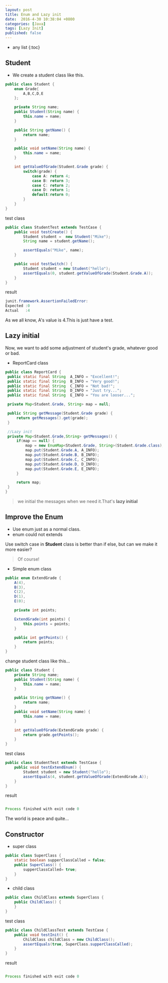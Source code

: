 ```yaml
---
layout: post
title: Enum and Lazy init
date:  2016-4-30 10:38:04 +0800
categories: [Java]
tags: [Lazy Init]
published: false
---
```


* any list
{:toc}

## Student

- We create a student class like this.

```java
public class Student {
    enum Grade{
        A,B,C,D,E
    };

    private String name;
    public Student(String name) {
        this.name = name;
    }

    public String getName() {
        return name;
    }

    public void setName(String name) {
        this.name = name;
    }

    int getValueOfGrade(Student.Grade grade) {
        switch(grade) {
            case A: return 4;
            case B: return 3;
            case C: return 2;
            case D: return 1;
            default:return 0;
        }
    }
}
```

test class

```java
public class StudentTest extends TestCase {
    public void testCreate() {
        Student student =  new Student("Mike");
        String name = student.getName();

        assertEquals("Mike", name);
    }

    public void testSwitch() {
        Student student = new Student("hello");
        assertEquals(0, student.getValueOfGrade(Student.Grade.A));
    }
}
```

result

```java
junit.framework.AssertionFailedError:
Expected :0
Actual   :4
```

As we all know, A's value is 4.This is just have a test.

## Lazy initial

Now, we want to add some adjustment of student's grade, whatever good or bad.

- ReportCard class

```java
public class ReportCard {
 public static final String  A_INFO = "Excellent!";
 public static final String  B_INFO = "Very good!";
 public static final String  C_INFO = "Not bad!";
 public static final String  D_INFO = "Just try...";
 public static final String  E_INFO = "You are looser...";

 private Map<Student.Grade, String> map = null;

 public String getMessage(Student.Grade grade) {
     return getMessages().get(grade);
 }

 //Lazy init
 private Map<Student.Grade,String> getMessages() {
     if(map == null) {
         map = new EnumMap<Student.Grade, String>(Student.Grade.class);
         map.put(Student.Grade.A, A_INFO);
         map.put(Student.Grade.B, B_INFO);
         map.put(Student.Grade.C, C_INFO);
         map.put(Student.Grade.D, D_INFO);
         map.put(Student.Grade.E, E_INFO);
     }

     return map;
 }
}
```

> we initial the messages when we need it.That's **lazy initial**

## Improve the Enum

- Use enum just as a normal class.
- enum could not extends

Use switch case in **Student** class is better than if else, but can we make it more easier?

> Of course!

- Simple enum class

```java
public enum ExtendGrade {
    A(4),
    B(3),
    C(2),
    D(1),
    E(0);

    private int points;

    ExtendGrade(int points) {
        this.points = points;
    }

    public int getPoints() {
        return points;
    }
}
```

change student class like this...

```java
public class Student {
    private String name;
    public Student(String name) {
        this.name = name;
    }

    public String getName() {
        return name;
    }
    public void setName(String name) {
        this.name = name;
    }

    int getValueOfGrade(ExtendGrade grade) {
        return grade.getPoints();
    }
}
```

test class

```java
public class StudentTest extends TestCase {
    public void testExtendEnum() {
        Student student = new Student("hello");
        assertEquals(4, student.getValueOfGrade(ExtendGrade.A));
    }
}
```

result

```java

Process finished with exit code 0
```

The world is peace and quite...

## Constructor

- super class

```java
public class SuperClass {
    static boolean supperClassCalled = false;
    public SuperClass() {
        supperClassCalled= true;
    }
}
```

- child class

```java
public class ChildClass extends SuperClass {
    public ChildClass() {
    }
}
```

test class

```java
public class ChildClassTest extends TestCase {
    public void testInit() {
        ChildClass childClass = new ChildClass();
        assertEquals(true, SuperClass.supperClassCalled);
    }
}
```

result

```java

Process finished with exit code 0
```




